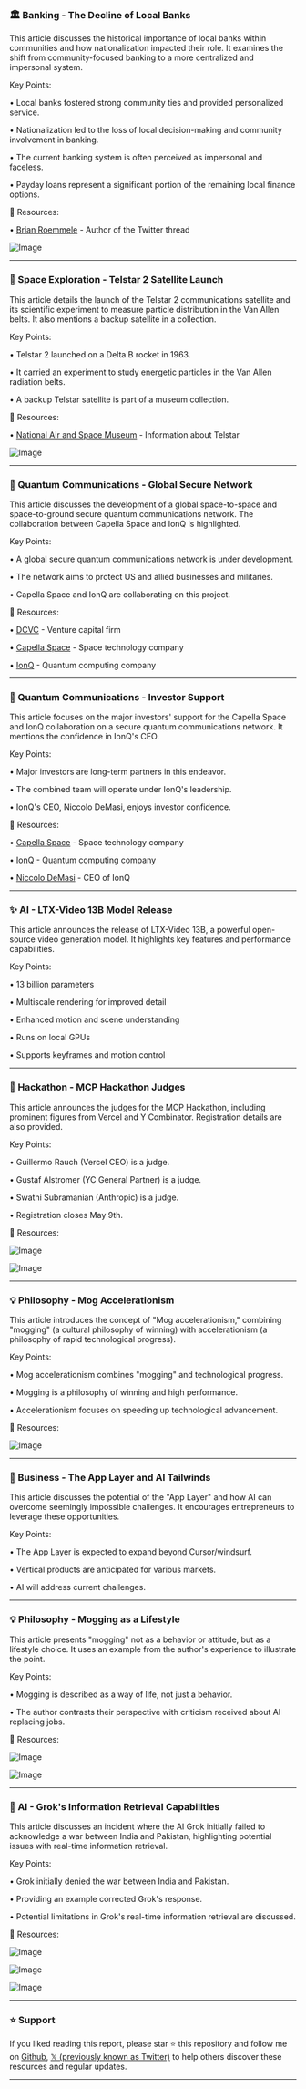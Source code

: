 ### 🏛️ Banking - The Decline of Local Banks

This article discusses the historical importance of local banks within communities and how nationalization impacted their role.  It examines the shift from community-focused banking to a more centralized and impersonal system.

Key Points:

• Local banks fostered strong community ties and provided personalized service.


• Nationalization led to the loss of local decision-making and community involvement in banking.


• The current banking system is often perceived as impersonal and faceless.


• Payday loans represent a significant portion of the remaining local finance options.


🔗 Resources:

• [Brian Roemmele](https://x.com/BrianRoemmele) - Author of the Twitter thread


![Image](https://pbs.twimg.com/ext_tw_video_thumb/1920336935869919232/pu/img/aKgXRewJVw4zELaP.jpg)


---
### 🚀 Space Exploration - Telstar 2 Satellite Launch

This article details the launch of the Telstar 2 communications satellite and its scientific experiment to measure particle distribution in the Van Allen belts.  It also mentions a backup satellite in a collection.

Key Points:

• Telstar 2 launched on a Delta B rocket in 1963.


• It carried an experiment to study energetic particles in the Van Allen radiation belts.


• A backup Telstar satellite is part of a museum collection.


🔗 Resources:

• [National Air and Space Museum](https://s.si.edu/3RUtLmj) -  Information about Telstar


![Image](https://pbs.twimg.com/media/GqXU4_-XcAEOqpX?format=jpg&name=small)


---
### 🤖 Quantum Communications - Global Secure Network

This article discusses the development of a global space-to-space and space-to-ground secure quantum communications network. The collaboration between Capella Space and IonQ is highlighted.

Key Points:

• A global secure quantum communications network is under development.


• The network aims to protect US and allied businesses and militaries.


• Capella Space and IonQ are collaborating on this project.


🔗 Resources:

• [DCVC](https://x.com/DCVC) - Venture capital firm


• [Capella Space](https://x.com/capellaspace) - Space technology company


• [IonQ](https://x.com/IonQ_Inc) - Quantum computing company

---
### 🤖 Quantum Communications - Investor Support

This article focuses on the major investors' support for the Capella Space and IonQ collaboration on a secure quantum communications network.  It mentions the confidence in IonQ's CEO.

Key Points:

• Major investors are long-term partners in this endeavor.


• The combined team will operate under IonQ's leadership.


• IonQ's CEO, Niccolo DeMasi, enjoys investor confidence.


🔗 Resources:

• [Capella Space](https://x.com/capellaspace) - Space technology company


• [IonQ](https://x.com/IonQ_Inc) - Quantum computing company


• [Niccolo DeMasi](https://x.com/NiccoloDeMasi) - CEO of IonQ


---
### ✨ AI - LTX-Video 13B Model Release

This article announces the release of LTX-Video 13B, a powerful open-source video generation model. It highlights key features and performance capabilities.

Key Points:

• 13 billion parameters


• Multiscale rendering for improved detail


• Enhanced motion and scene understanding


• Runs on local GPUs


• Supports keyframes and motion control


---
### 🤖  Hackathon - MCP Hackathon Judges

This article announces the judges for the MCP Hackathon, including prominent figures from Vercel and Y Combinator.  Registration details are also provided.

Key Points:

• Guillermo Rauch (Vercel CEO) is a judge.


• Gustaf Alstromer (YC General Partner) is a judge.


• Swathi Subramanian (Anthropic) is a judge.


• Registration closes May 9th.


🔗 Resources:


![Image](https://pbs.twimg.com/media/GqWKjt7WcAAj0A1?format=jpg&name=small)


![Image](https://pbs.twimg.com/media/GpGyPwRaIAAOs1R?format=png&name=240x240)


---
### 💡 Philosophy - Mog Accelerationism

This article introduces the concept of "Mog accelerationism," combining "mogging" (a cultural philosophy of winning) with accelerationism (a philosophy of rapid technological progress).

Key Points:

• Mog accelerationism combines "mogging" and technological progress.


• Mogging is a philosophy of winning and high performance.


• Accelerationism focuses on speeding up technological advancement.


🔗 Resources:


![Image](https://pbs.twimg.com/media/GqWLP6CXAAAWp3n?format=jpg&name=small)


---
### 🚀 Business - The App Layer and AI Tailwinds

This article discusses the potential of the "App Layer" and how AI can overcome seemingly impossible challenges. It encourages entrepreneurs to leverage these opportunities.

Key Points:

• The App Layer is expected to expand beyond Cursor/windsurf.


• Vertical products are anticipated for various markets.


• AI will address current challenges.



---
### 💡 Philosophy - Mogging as a Lifestyle

This article presents "mogging" not as a behavior or attitude, but as a lifestyle choice.  It uses an example from the author's experience to illustrate the point.

Key Points:

• Mogging is described as a way of life, not just a behavior.


• The author contrasts their perspective with criticism received about AI replacing jobs.


🔗 Resources:


![Image](https://pbs.twimg.com/media/GqWR-Y4WwAA5Wdl?format=png&name=small)


![Image](https://pbs.twimg.com/media/GqWR-YxXEAAY9TB?format=jpg&name=small)


---
### 🤖 AI - Grok's Information Retrieval Capabilities

This article discusses an incident where the AI Grok initially failed to acknowledge a war between India and Pakistan, highlighting potential issues with real-time information retrieval.

Key Points:

• Grok initially denied the war between India and Pakistan.


• Providing an example corrected Grok's response.


• Potential limitations in Grok's real-time information retrieval are discussed.


🔗 Resources:


![Image](https://pbs.twimg.com/media/GqSx7OxXMAASWD5?format=jpg&name=900x900)


![Image](https://pbs.twimg.com/media/GqSyFizXMAAjqgT?format=jpg&name=900x900)


![Image](https://pbs.twimg.com/media/GqSyFiGWoAAPDWx?format=jpg&name=900x900)


---

### ⭐️ Support

If you liked reading this report, please star ⭐️ this repository and follow me on [Github](https://github.com/Drix10), [𝕏 (previously known as Twitter)](https://x.com/DRIX_10_) to help others discover these resources and regular updates.

---